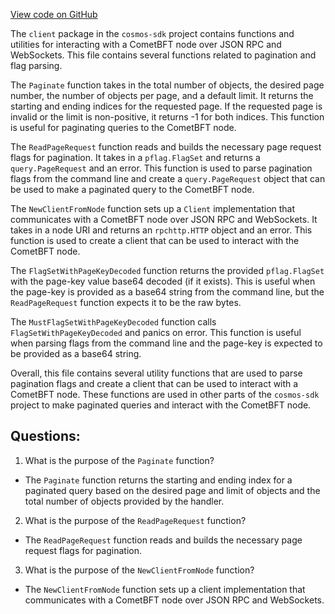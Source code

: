 [View code on GitHub](https://github.com/cosmos/cosmos-sdk/blob/main/client/utils.go)

The `client` package in the `cosmos-sdk` project contains functions and utilities for interacting with a CometBFT node over JSON RPC and WebSockets. This file contains several functions related to pagination and flag parsing.

The `Paginate` function takes in the total number of objects, the desired page number, the number of objects per page, and a default limit. It returns the starting and ending indices for the requested page. If the requested page is invalid or the limit is non-positive, it returns -1 for both indices. This function is useful for paginating queries to the CometBFT node.

The `ReadPageRequest` function reads and builds the necessary page request flags for pagination. It takes in a `pflag.FlagSet` and returns a `query.PageRequest` and an error. This function is used to parse pagination flags from the command line and create a `query.PageRequest` object that can be used to make a paginated query to the CometBFT node.

The `NewClientFromNode` function sets up a `Client` implementation that communicates with a CometBFT node over JSON RPC and WebSockets. It takes in a node URI and returns an `rpchttp.HTTP` object and an error. This function is used to create a client that can be used to interact with the CometBFT node.

The `FlagSetWithPageKeyDecoded` function returns the provided `pflag.FlagSet` with the page-key value base64 decoded (if it exists). This is useful when the page-key is provided as a base64 string from the command line, but the `ReadPageRequest` function expects it to be the raw bytes.

The `MustFlagSetWithPageKeyDecoded` function calls `FlagSetWithPageKeyDecoded` and panics on error. This function is useful when parsing flags from the command line and the page-key is expected to be provided as a base64 string.

Overall, this file contains several utility functions that are used to parse pagination flags and create a client that can be used to interact with a CometBFT node. These functions are used in other parts of the `cosmos-sdk` project to make paginated queries and interact with the CometBFT node.
## Questions: 
 1. What is the purpose of the `Paginate` function?
- The `Paginate` function returns the starting and ending index for a paginated query based on the desired page and limit of objects and the total number of objects provided by the handler.

2. What is the purpose of the `ReadPageRequest` function?
- The `ReadPageRequest` function reads and builds the necessary page request flags for pagination.

3. What is the purpose of the `NewClientFromNode` function?
- The `NewClientFromNode` function sets up a client implementation that communicates with a CometBFT node over JSON RPC and WebSockets.
